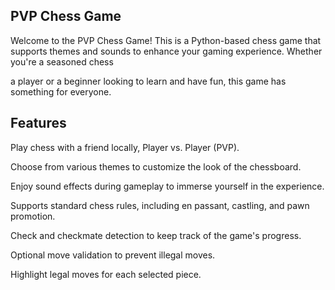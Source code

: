 
## PVP Chess Game
Welcome to the PVP Chess Game! This is a Python-based chess game that supports themes and sounds to enhance your gaming experience. Whether you're a seasoned chess 

a player or a beginner looking to learn and have fun, this game has something for everyone.


 
 ## Features
Play chess with a friend locally, Player vs. Player (PVP).

Choose from various themes to customize the look of the chessboard.

Enjoy sound effects during gameplay to immerse yourself in the experience.

Supports standard chess rules, including en passant, castling, and pawn promotion.

Check and checkmate detection to keep track of the game's progress.

Optional move validation to prevent illegal moves.

Highlight legal moves for each selected piece.

